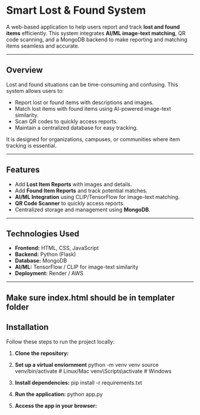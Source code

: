 # Smart Lost & Found System

A web-based application to help users report and track **lost and found items** efficiently. This system integrates **AI/ML image-text matching**,
QR code scanning, and a MongoDB backend to make reporting and matching items seamless and accurate.

---

## Overview

Lost and found situations can be time-consuming and confusing. This system allows users to:  
- Report lost or found items with descriptions and images.  
- Match lost items with found items using AI-powered image-text similarity.  
- Scan QR codes to quickly access reports.  
- Maintain a centralized database for easy tracking.  

It is designed for organizations, campuses, or communities where item tracking is essential.

---

## Features

- Add **Lost Item Reports** with images and details.  
- Add **Found Item Reports** and track potential matches.  
- **AI/ML Integration** using CLIP/TensorFlow for image-text matching.  
- **QR Code Scanner** to quickly access reports.  
- Centralized storage and management using **MongoDB**.  

---

## Technologies Used

- **Frontend:** HTML, CSS, JavaScript  
- **Backend:** Python (Flask)  
- **Database:** MongoDB  
- **AI/ML:** TensorFlow / CLIP for image-text similarity  
- **Deployment:** Render / AWS  

---

## Make sure index.html should be in templater folder

## Installation

Follow these steps to run the project locally:

1. **Clone the repository:**
    
2. **Set up a virtual enviornment**
python -m venv venv
source venv/bin/activate       # Linux/Mac
venv\Scripts\activate          # Windows

3. **Install dependencies:**
pip install -r requirements.txt

4. **Run the application:**
python app.py

5. **Access the app in your browser:**

